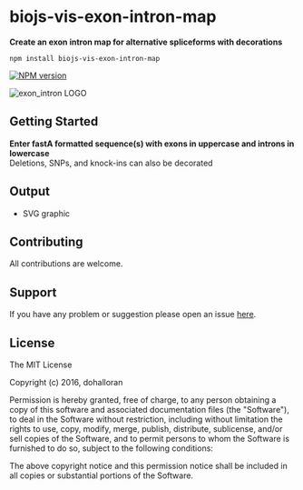 # biojs-vis-exon-intron-map

**Create an exon intron map for alternative spliceforms with decorations**

`npm install biojs-vis-exon-intron-map` 


[![NPM version](http://img.shields.io/npm/v/biojs-vis-exon-intron-map.svg)](https://www.npmjs.org/package/biojs-vis-exon-intron-map) 

![exon_intron LOGO](https://user-images.githubusercontent.com/8477977/43047557-e06f3cb4-8da6-11e8-8de4-c86a5de43c91.png)


## Getting Started
**Enter fastA formatted sequence(s) with exons in uppercase and introns in lowercase**  
Deletions, SNPs, and knock-ins can also be decorated  

## Output
- SVG graphic  

## Contributing

All contributions are welcome.

## Support

If you have any problem or suggestion please open an issue [here](https://github.com/dohalloran/biojs-vis-exon-intron-map/issues).

## License 

The MIT License

Copyright (c) 2016, dohalloran

Permission is hereby granted, free of charge, to any person
obtaining a copy of this software and associated documentation
files (the "Software"), to deal in the Software without
restriction, including without limitation the rights to use,
copy, modify, merge, publish, distribute, sublicense, and/or sell
copies of the Software, and to permit persons to whom the
Software is furnished to do so, subject to the following
conditions:

The above copyright notice and this permission notice shall be
included in all copies or substantial portions of the Software.
